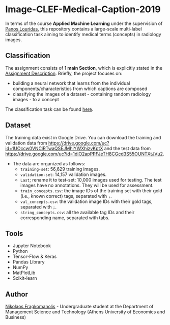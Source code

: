 # Image-CLEF-Medical-Caption-2019
In terms of the course **Applied Machine Learning** under the supervision of [Panos Louridas](https://github.com/louridas), this repository contains a large-scale multi-label classification task aiming to identify medical terms (concepts) in radiology images.

## Classification

The assignment consists of **1 main Section**, which is explicitly stated in the [Assignment Description](https://github.com/nickosfra/Data-Analysis-on-Members-of-the-European-Parliament-Tweets/blob/master/twitter_meps.ipynb). Briefly, the project focuses on:
- building a neural network that learns from the individual components/characteristics from which captions are composed
- classifying the images of a dataset - containing random radiology images - to a concept

The classification task can be found [here](https://github.com/nickosfra/Image-CLEF-Medical-Caption-2019/blob/master/ImageCLEF_Medical_Caption_2019-Classification.ipynb).

## Dataset

The training data exist in Google Drive. You can download the training and validation data from https://drive.google.com/uc?id=1UOccw0VNCiRTwaQSEJMhiYWXhizvKptX and the test data from https://drive.google.com/uc?id=1diO2apPPFJeTH8CGcd3S55OUNTXtJVu2.

- The data are organized as follows:
  - `training-set`: 56,629 training images.
  - `validation-set`: 14,157 validation images.
  - `Last`; rename it to test-set: 10,000 images used for testing. The test images have no annotations. They will be used for assessment.
  - `train_concepts.csv`: the image IDs of the training set with their gold (i.e., known correct) tags, separated with `;`.
  - `val_concepts.csv`: the validation image IDs with their gold tags, separated with `;`.
  - `string_concepts.csv`: all the available tag IDs and their corresponding name, separated with tabs.


## Tools
- Jupyter Notebook
- Python
- Tensor-Flow & Keras
- Pandas Library
- NumPy
- MatPlotLib
- Scikit-learn

## Author
[Nikolaos Fragkomanolis](https://github.com/nickosfra) - Undergraduate student at the Department of Management Science and Technology (Athens University of Economics and Business)

